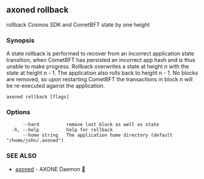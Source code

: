 ## axoned rollback

rollback Cosmos SDK and CometBFT state by one height

### Synopsis

A state rollback is performed to recover from an incorrect application state transition,
when CometBFT has persisted an incorrect app hash and is thus unable to make
progress. Rollback overwrites a state at height n with the state at height n - 1.
The application also rolls back to height n - 1. No blocks are removed, so upon
restarting CometBFT the transactions in block n will be re-executed against the
application.

```
axoned rollback [flags]
```

### Options

```
      --hard          remove last block as well as state
  -h, --help          help for rollback
      --home string   The application home directory (default "/home/john/.axoned")
```

### SEE ALSO

* [axoned](axoned.md)	 - AXONE Daemon 👹
